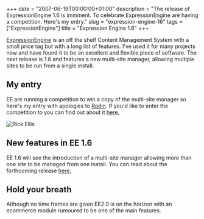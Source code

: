 +++
date = "2007-06-19T00:00:00+01:00"
description = "The release of ExpressionEngine 1.6 is imminent. To celebrate ExpressionEngine are having a competition. Here's my entry."
slug = "expression-engine-16"
tags = ["ExpressionEngine"]
title = "Expression Engine 1.6"
+++

[ExpressionEngine][1] is an off the shelf Content Management System with a small
price tag but with a long list of features. I've used it for many projects now
and have found it to be an excellent and flexible piece of software. The next
release is 1.6 and features a new multi-site manager, allowing multiple sites to
be run from a single install.

## My entry

EE are running a competition to win a copy of the multi-site manager so here's
my entry with apologies to [Rodin][2]. If you'd like to enter the competition to
you can find out about it [here.][3]

![Rick Ellis][4]

## New features in EE 1.6

EE 1.6 will see the introduction of a multi-site manager allowing more than one
site to be managed from one install. You can read about the forthcoming release
[here.][3]

## Hold your breath

Although no time frames are given EE2.0 is on the horizon with an ecommerce
module rumoured to be one of the main features.

[1]: http://expressionengine.com
[2]: http://en.wikipedia.org/wiki/Auguste_Rodin
[3]:
  http://expressionengine.com/blog/entry/160_preview_and_multiple_rick_manager_birthday_contest/
[4]: /images/articles/rick.webp "Rick Ellis"
